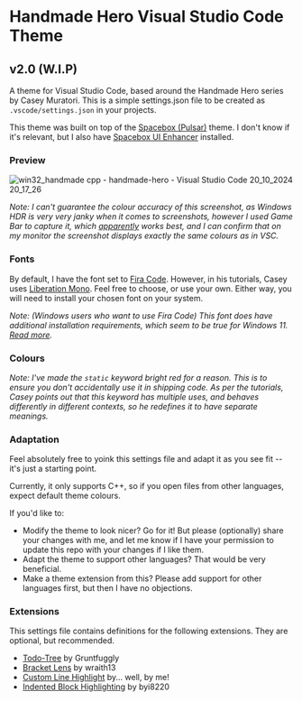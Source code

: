 # Handmade Hero Visual Studio Code Theme

## v2.0 (W.I.P)

A theme for Visual Studio Code, based around the Handmade Hero series by Casey Muratori.
This is a simple settings.json file to be created as `.vscode/settings.json` in your projects.

This theme was built on top of the [Spacebox (Pulsar)](https://marketplace.visualstudio.com/items?itemName=SpaceBox.spacebox-theme) theme. I don't know if it's relevant, but I also have [Spacebox UI Enhancer](https://marketplace.visualstudio.com/items?itemName=SpaceBox.spacebox-ui) installed.

### Preview
![win32_handmade cpp - handmade-hero - Visual Studio Code 20_10_2024 20_17_26](https://github.com/user-attachments/assets/76483a43-eeea-4d62-86d0-769181699ff5)

<em>Note: I can't guarantee the colour accuracy of this screenshot, as Windows HDR is very very janky when it comes to screenshots, however I used Game Bar to capture it, which [apparently](https://www.reddit.com/r/OLED_Gaming/comments/yrw3s2/comment/ivwlf3v/?utm_source=share&utm_medium=web3x&utm_name=web3xcss&utm_term=1&utm_content=share_button) works best, and I can confirm that on my monitor the screenshot displays exactly the same colours as in VSC.</em>

### Fonts
By default, I have the font set to [Fira Code](https://github.com/tonsky/FiraCode). However, in his tutorials, Casey uses [Liberation Mono](https://www.fontsquirrel.com/fonts/liberation-mono). Feel free to choose, or use your own. Either way, you will need to install your chosen font on your system.

<em>Note: (Windows users who want to use Fira Code) This font does have additional installation requirements, which seem to be true for Windows 11. [Read more](https://github.com/tonsky/FiraCode/wiki/Installing#windows).</em>

### Colours

<em>Note: I've made the `static` keyword bright red for a reason. This is to ensure you don't accidentally use it in shipping code. As per the tutorials, Casey points out that this keyword has multiple uses, and behaves differently in different contexts, so
he redefines it to have separate meanings.</em>

### Adaptation
Feel absolutely free to yoink this settings file and adapt it as you see fit -- it's just a starting point.

Currently, it only supports C++, so if you open files from other languages, expect default theme colours.

If you'd like to:
- Modify the theme to look nicer? Go for it! But please (optionally) share your changes with me, and let me know if I have your permission to update this repo with your changes if I like them.
- Adapt the theme to support other languages? That would be very beneficial.
- Make a theme extension from this? Please add support for other languages first, but then I have no objections.

### Extensions
This settings file contains definitions for the following extensions. They are optional, but recommended.
- [Todo-Tree](https://marketplace.visualstudio.com/items?itemName=Gruntfuggly.todo-tree) by Gruntfuggly
- [Bracket Lens](https://marketplace.visualstudio.com/items?itemName=wraith13.bracket-lens) by wraith13
- [Custom Line Highlight](https://marketplace.visualstudio.com/items?itemName=Logix.custom-line-highlight) by... well, by me!
- [Indented Block Highlighting](https://marketplace.visualstudio.com/items?itemName=byi8220.indented-block-highlighting) by byi8220
